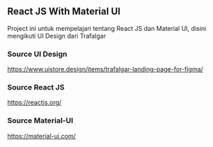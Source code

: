 ## React JS With Material UI
Project ini untuk mempelajari tentang React JS dan Material UI, disini mengikuti UI Design dari Trafalgar



### Source UI Design
https://www.uistore.design/items/trafalgar-landing-page-for-figma/

### Source React JS
https://reactjs.org/

### Source Material-UI
https://material-ui.com/
